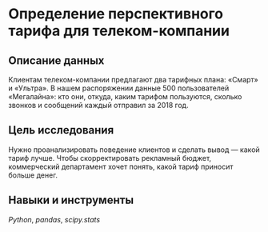 # Определение перспективного тарифа для телеком-компании

## Описание данных

 Клиентам телеком-компании предлагают два тарифных плана: «Смарт» и «Ультра». В нашем распоряжении данные 500 пользователей «Мегалайна»: кто они, откуда, каким тарифом пользуются, сколько звонков и сообщений каждый отправил за 2018 год.

## Цель исследования

Нужно проанализировать поведение клиентов и сделать вывод — какой тариф лучше. Чтобы скорректировать рекламный бюджет, коммерческий департамент хочет понять, какой тариф приносит больше денег. 

## Навыки и инструменты

*Python*, *pandas*, *scipy.stats*
